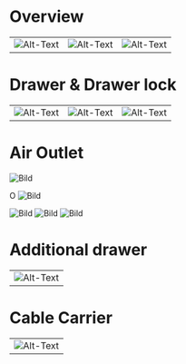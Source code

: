 # Overview

<center>
    <table>
        <tr>
            <td>
                <img src="../Images/Foto%2026.07.20,%2023%2043%2035.jpg" alt="Alt-Text" title="" />
            </td>
            <td>
                <img src="../Images/Foto%2026.07.20,%2023%2044%2010.jpg" alt="Alt-Text" title="" />
            </td>
            <td>
                <img src="../Images/Foto%2026.07.20,%2023%2044%2016.jpg" alt="Alt-Text" title="" />
            </td>
        </tr>
    </table>
</center>

# Drawer & Drawer lock

<center>
    <table>
        <td>
            <img src="../Images/Foto%2026.07.20,%2023%2044%2056.jpg" alt="Alt-Text" title="" />
        </td>
        <td>
            <img src="../Images/Foto%2026.07.20,%2023%2045%2020.jpg" alt="Alt-Text" title="" />
        </td>
        <td>
            <img src="../Images/Foto%2026.07.20,%2023%2045%2028.jpg" alt="Alt-Text" title="" />
        </td>
        </tr>
    </table>
</center>

# Air Outlet

![Bild](../Images/Foto%2026.07.20,%2023%2045%2054.jpg)

O
![Bild](../Images/Foto%2026.07.20,%2023%2045%2037.jpg)

![Bild](../Images/Foto%2026.07.20,%2023%2046%2026.jpg)
![Bild](../Images/Foto%2026.07.20,%2023%2047%2012.jpg)
![Bild](../Images/Foto%2026.07.20,%2023%2047%2029.jpg)

# Additional drawer

<center>
    <table>
        <tr>
            <td>
                <img src="../Images/Foto%2026.07.20,%2023%2045%2013.jpg" alt="Alt-Text" title="" />
            </td>
        </tr>
    </table>
</center>

# Cable Carrier

<center>
    <table>
        <tr>
            <td>
                <img src="../Images/Foto%2026.07.20,%2023%2045%2001.jpg" alt="Alt-Text" title="" />
            </td>
        </tr>
    </table>
</center>
